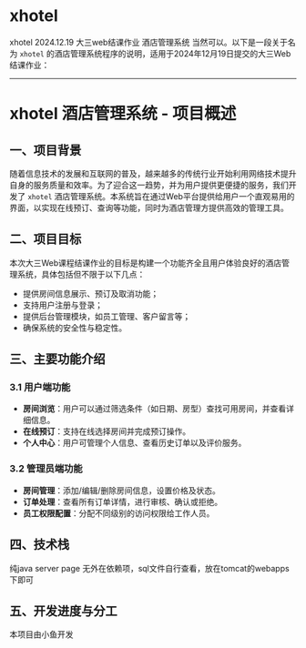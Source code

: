 # xhotel
xhotel 2024.12.19 大三web结课作业 酒店管理系统
当然可以。以下是一段关于名为 `xhotel` 的酒店管理系统程序的说明，适用于2024年12月19日提交的大三Web结课作业：

---

# xhotel 酒店管理系统 - 项目概述

## 一、项目背景
随着信息技术的发展和互联网的普及，越来越多的传统行业开始利用网络技术提升自身的服务质量和效率。为了迎合这一趋势，并为用户提供更便捷的服务，我们开发了 `xhotel` 酒店管理系统。本系统旨在通过Web平台提供给用户一个直观易用的界面，以实现在线预订、查询等功能，同时为酒店管理方提供高效的管理工具。

## 二、项目目标
本次大三Web课程结课作业的目标是构建一个功能齐全且用户体验良好的酒店管理系统，具体包括但不限于以下几点：
- 提供房间信息展示、预订及取消功能；
- 支持用户注册与登录；
- 提供后台管理模块，如员工管理、客户留言等；
- 确保系统的安全性与稳定性。

## 三、主要功能介绍

### 3.1 用户端功能
- **房间浏览**：用户可以通过筛选条件（如日期、房型）查找可用房间，并查看详细信息。
- **在线预订**：支持在线选择房间并完成预订操作。
- **个人中心**：用户可管理个人信息、查看历史订单以及评价服务。

### 3.2 管理员端功能
- **房间管理**：添加/编辑/删除房间信息，设置价格及状态。
- **订单处理**：查看所有订单详情，进行审核、确认或拒绝。
- **员工权限配置**：分配不同级别的访问权限给工作人员。

## 四、技术栈
纯java server page 无外在依赖项，sql文件自行查看，放在tomcat的webapps下即可

## 五、开发进度与分工
本项目由小鱼开发
